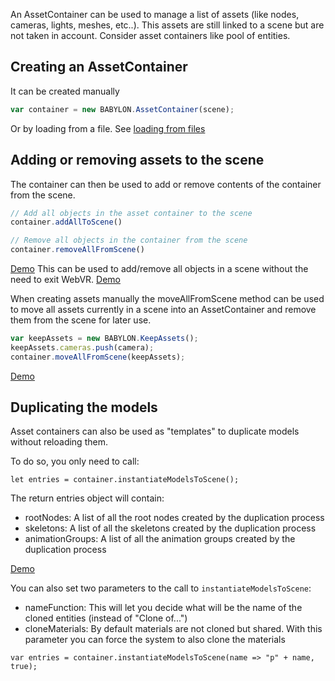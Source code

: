 An AssetContainer can be used to manage a list of assets (like nodes, cameras, lights, meshes, etc..). This assets are still linked to a scene but are not taken in account. Consider asset containers like pool of entities.

## Creating an AssetContainer

It can be created manually
```javascript
var container = new BABYLON.AssetContainer(scene);
```
Or by loading from a file. See [loading from files](/How_To/Load_From_Any_File_Type)

## Adding or removing assets to the scene

The container can then be used to add or remove contents of the container from the scene.
```javascript
// Add all objects in the asset container to the scene
container.addAllToScene()

// Remove all objects in the container from the scene
container.removeAllFromScene()
```

[Demo](https://www.babylonjs-playground.com/#5NFRVE#1)
This can be used to add/remove all objects in a scene without the need to exit WebVR. [Demo](https://www.babylonjs-playground.com/#JA1ND3#48)

When creating assets manually the moveAllFromScene method can be used to move all assets currently in a scene into an AssetContainer and remove them from the scene for later use. 
```javascript
var keepAssets = new BABYLON.KeepAssets();
keepAssets.cameras.push(camera);
container.moveAllFromScene(keepAssets);
```
[Demo](https://www.babylonjs-playground.com/#5NFRVE#3)

## Duplicating the models
Asset containers can also be used as "templates" to duplicate models without reloading them.

To do so, you only need to call:
```
let entries = container.instantiateModelsToScene();
```

The return entries object will contain:
- rootNodes: A list of all the root nodes created by the duplication process
- skeletons: A list of all the skeletons created by the duplication process
- animationGroups: A list of all the animation groups created by the duplication process

[Demo](https://www.babylonjs-playground.com/#S7E00P)

You can also set two parameters to the call to `instantiateModelsToScene`:
- nameFunction: This will let you decide what will be the name of the cloned entities (instead of "Clone of...")
- cloneMaterials: By default materials are not cloned but shared. With this parameter you can force the system to also clone the materials

```
var entries = container.instantiateModelsToScene(name => "p" + name, true);
```
